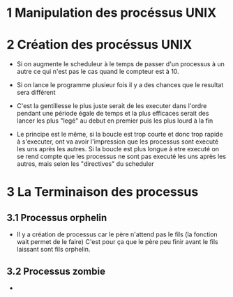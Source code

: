 # 1 Manipulation des procéssus UNIX
# 2 Création des procéssus UNIX

 - Si on augmente le scheduleur à le temps de passer d'un processus à un autre ce qui n'est pas le cas quand le compteur est à 10.
 - Si on lance le programme plusieur fois il y a des chances que le resultat sera différent
 - C'est la gentillesse le plus juste serait de les executer dans l'ordre pendant une période égale de temps et la plus efficaces
    serait des lancer les plus "legé" au debut en premier puis les plus lourd à la fin


- Le principe est le même, si la boucle est trop courte et donc trop rapide à s'executer, ont va avoir l'impression que les processus sont executé les uns après les autres.
    Si la boucle est plus longue à etre executé on se rend compte que les processus ne sont pas executé les uns après les autres, mais selon les "directives" du scheduler

# 3 La Terminaison des processus
## 3.1 Processus orphelin
- Il y a création de processus car le père n'attend pas le fils (la fonction wait permet de le faire) C'est pour ça que le père peu finir
    avant le fils laissant sont fils orphelin.

## 3.2 Processus zombie
- 


